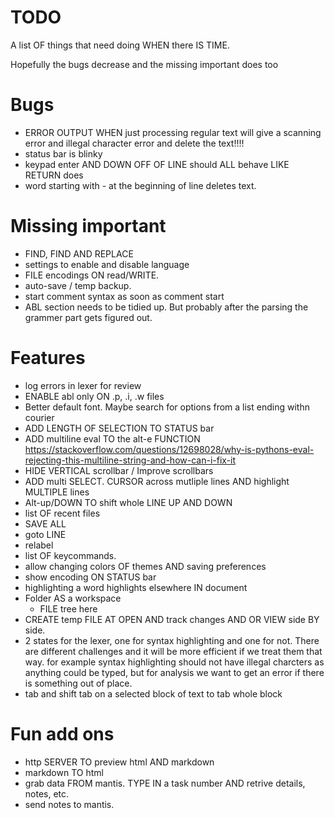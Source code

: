 # TODO

A list OF things that need doing WHEN there IS TIME. 

Hopefully the bugs decrease and the missing important does too


# Bugs
- ERROR OUTPUT WHEN just processing regular text will give a scanning error and illegal character error and delete the text!!!! 
- status bar is blinky
- keypad enter AND DOWN OFF OF LINE should ALL behave LIKE RETURN does
- word starting with - at the beginning of line deletes text. 


# Missing important
- FIND, FIND AND REPLACE
- settings to enable and disable language
- FILE encodings ON read/WRITE. 
- auto-save / temp backup.
- start comment syntax as soon as comment start
- ABL section needs to be tidied up. But probably after the parsing the grammer part gets figured out. 

# Features
- log errors in lexer for review
- ENABLE abl only ON .p, .i, .w files
- Better default font. Maybe search for options from a list ending withn courier
- ADD LENGTH OF SELECTION TO STATUS bar
- ADD multiline eval TO the alt-e FUNCTION https://stackoverflow.com/questions/12698028/why-is-pythons-eval-rejecting-this-multiline-string-and-how-can-i-fix-it
- HIDE VERTICAL scrollbar / Improve scrollbars
- ADD multi SELECT. CURSOR across mutliple lines AND highlight MULTIPLE lines
- Alt-up/DOWN TO shift whole LINE UP AND DOWN
- list OF recent files
- SAVE ALL
- goto LINE
- relabel 
- list OF keycommands. 
- allow changing colors OF themes AND saving preferences
- show encoding ON STATUS bar
- highlighting a word highlights elsewhere IN document
- Folder AS a workspace
    - FILE tree here
- CREATE temp FILE AT OPEN AND track changes AND OR VIEW side BY side. 
- 2 states for the lexer, one for syntax highlighting and one for not. There are different challenges and it will be more efficient if we treat them that way. for example syntax highlighting should not have illegal charcters as anything could be typed, but for analysis we want to get an error if there is something out of place.
- tab and shift tab on a selected block of text to tab whole block 

# Fun add ons
- http SERVER TO preview html AND markdown
- markdown TO html
- grab data FROM mantis. TYPE IN a task number AND retrive details, notes, etc. 
- send notes to mantis. 








